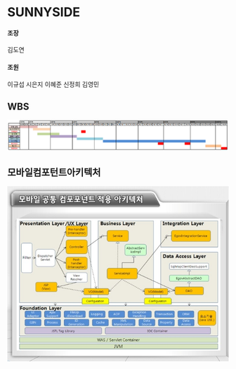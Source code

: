 # SUNNYSIDE
#### 조장
김도연
#### 조원
이규섭
시은지
이혜준
신정희
김영민  

## WBS
![WBS](https://github.com/HR-Kim/SUNNYSIDE3/blob/master/DOC/image/WBS.PNG)

## 모바일컴포턴트아키텍처
![모바일컴포턴트아키텍처](https://github.com/HR-Kim/SUNNYSIDE3/blob/master/DOC/image/%EB%AA%A8%EB%B0%94%EC%9D%BC_%EC%BB%B4%ED%8F%AC%EB%84%8C%ED%8A%B8_%EC%95%84%ED%82%A4%ED%85%8D%EC%B2%98.jpg?raw=true)


